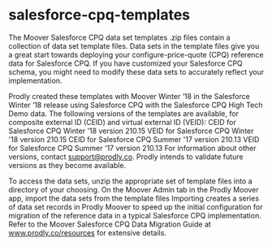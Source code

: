 # salesforce-cpq-templates

The Moover Salesforce CPQ data set templates .zip files contain a collection of data set template files. Data sets in the template files give you a great start towards deploying your configure-price-quote (CPQ) reference data for Salesforce CPQ. If you have customized your Salesforce CPQ schema, you might need to modify these data sets to accurately reflect your implementation. 

Prodly created these templates with Moover Winter ‘18 in the Salesforce Winter ‘18 release using Salesforce CPQ with the Salesforce CPQ High Tech Demo data. The following versions of the templates are available, for composite external ID (CEID) and virtual external ID (VEID):
    CEID for Salesforce CPQ Winter '18 version 210.15
    VEID for Salesforce CPQ Winter '18 version  210.15
    CEID for Salesforce CPQ Summer '17 version 210.13
    VEID for Salesforce CPQ Summer '17 version 210.13
For information about other versions, contact support@prodly.co.
Prodly intends to validate future versions as they become available.

To access the data sets, unzip the appropriate set of template files into a directory of your choosing. On the Moover Admin tab in the Prodly Moover app, import the data sets from the template files Importing creates a series of data set records in Prodly Moover to speed up the initial configuration for migration of the reference data in a typical Salesforce CPQ implementation. Refer to the Moover Salesforce CPQ Data Migration Guide at www.prodly.co/resources for extensive details.
